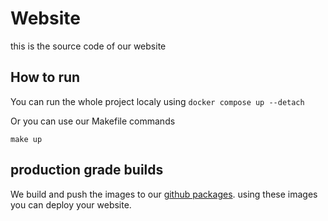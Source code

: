 # Website

this is the source code of our website

## How to run

You can run the whole project localy using `docker compose up --detach`

Or you can use our Makefile commands

```
make up
```

## production grade builds

We build and push the images to our [github packages](https://github.com/orgs/Tarhche/packages).
using these images you can deploy your website.